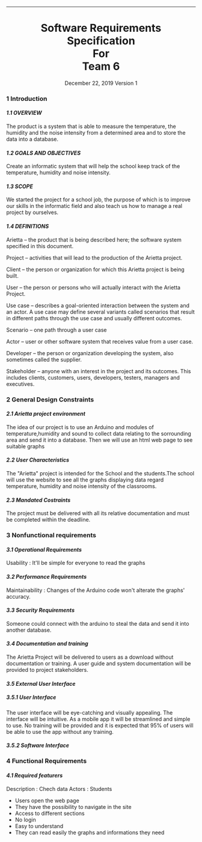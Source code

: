 ---

<h1 align = "center">
Software Requirements Specification<br>
For<br>
Team 6
</h1>
<p align = "center">
December 22, 2019
Version 1
</p>

### 1 Introduction
#### _1.1 OVERVIEW_ 
The product is a system that is able to measure the temperature, the humidity and the noise intensity from a determined area and to store the data into a database.
  
#### _1.2 GOALS AND OBJECTIVES_
Create an informatic system that will help the school keep track of the temperature, humidity and noise intensity.

#### _1.3 SCOPE_
We started the project for a school job, the purpose of which is to improve our skills in the informatic field and also teach us how to manage a real project by ourselves. 

#### _1.4 DEFINITIONS_
Arietta – the product that is being described here; the software system specified in this document.

Project – activities that will lead to the production of the Arietta project.

Client – the person or organization for which this Arietta project is being built. 

User – the person or persons who will actually interact with the Arietta Project.

Use case – describes a goal-oriented interaction between the system and an actor. A use case may define several variants called 
scenarios that result in different paths through the use case and usually different outcomes.

Scenario – one path through a user case

Actor – user or other software system that receives value from a user case.

Developer – the person or organization developing the system, also sometimes called the supplier.

Stakeholder – anyone with an interest in the project and its outcomes. This includes clients, customers, users, developers, testers, managers and executives.

### 2 General Design Constraints
#### _2.1 Arietta project environment_
The idea of our project is to use an Arduino and modules of temperature,humidity and sound to collect data relating to the sorrounding area and send it into a database. Then we will use an html web page to see suitable graphs

#### _2.2 User Characteristics_
The "Arietta" project is intended for the School and the students.The school will use the website to see all the graphs displaying data regard temperature, humidity and noise intensity of the classrooms.

#### _2.3 Mandated Costraints_
The project must be delivered with all its relative documentation and must be completed within the deadline.

### 3 Nonfunctional requirements
#### _3.1	Operational Requirements_
Usability : It'll be simple for everyone to read the graphs
#### _3.2  Performance Requirements_
Maintainability : Changes of the Arduino code won't alterate the graphs' accuracy.
#### _3.3 Security Requirements_
Someone could connect with the arduino to steal the data and send it into another database.
#### _3.4 Documentation and training_
The Arietta Project will be delivered to users as a download without documentation or training.  A user guide and system documentation will be provided to project stakeholders.
#### _3.5 External User Interface_
##### _3.5.1 User Interface_
The user interface will be eye-catching and visually appealing. The interface will be intuitive.  As a mobile app it will be streamlined and simple to use.  No training will be provided and it is expected that 95% of users will be able to use the app without any training.
##### _3.5.2 Software Interface_


### 4 Functional Requirements
#### _4.1 Required featurers_
Description : Chech data
Actors : Students
  * Users open the web page
  * They have the possibility to navigate in the site
  * Access to different sections
  * No login
  * Easy to understand
  * They can read easily the graphs and informations they need

